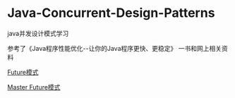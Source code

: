 # Java-Concurrent-Design-Patterns
java并发设计模式学习

参考了《Java程序性能优化--让你的Java程序更快、更稳定》 一书和网上相关资料

[Future模式](./doc/Future模式.md)

[Master Future模式](./doc/Master-Worker模式.md)
